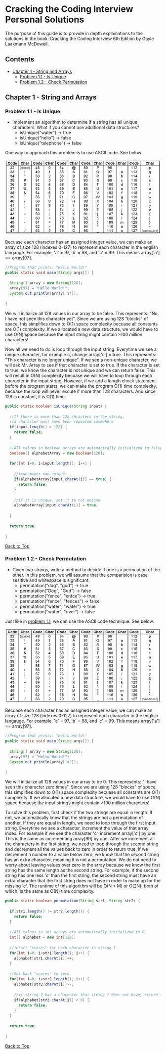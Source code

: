 # <a name="Top" />Cracking the Coding Interview Personal Solutions

The purpose of this guide is to provide in depth explainations to the solutions in the book: Cracking the Coding Interview 6th Edition by Gayle Laakmann McDowell.

## Contents
* [Chapter 1 - String and Arrays](#Chapter1)
  * [Problem 1.1 - Is Unique](#Q1.1)
  * [Problem 1.2 - Check Permutation](#Q1.2)


## <a name="Chapter1" />Chapter 1 - String and Arrays

### <a name="Q1.1" />Problem 1.1 - Is Unique
* Implement an algorithm to determine if a string has all unique characters. What if you cannot use additional data structures?
  * isUnique("water") -> true
  * isUnique("hello") -> false
  * isUnique("telephone") -> false

One way to approach this problem is to use ASCII code. See below:

<img src="images/ASCIITable.png">

Becuase each character has an assigned integer value, we can make an array of size 128 (indexes 0-127) to represent each character in the english langauge. For example, 'a' = 97, 'b' = 98, and 'c' = 99. This means array['a'] == array[97]. 

```java
//Program that prints: "Hello World!"
public static void main(String args[]) {

  String[] array = new String[128];
  array[97] = "Hello World!";
  System.out.println(array['a']);   

}
```

We will initialize all 128 values in our array to be false. This represents: "No, I have not seen this character yet". Since we are using 128 "blocks" of space, this simplifies down to O(1) space complexity becuase all constants are O(1) complexity. If we allocated a new data structure, we would have to use O(N) space because the input string might contain >100 million characters! 

Now all we need to do is loop through the input string. Everytime we see a unique character, for example c, change array['c'] = true. This represents: "This character is no longer unique". If we see a non-unique character, we will ask Mr. Array to see if that character is set to true. If the character is set to true, we know the character is not unique and we can return false. This will result in O(N) complexity becuase we will have to loop through each character in the input string. However, if we add a length check statement before the program starts, we can make the program O(1) time complexity, becuase the loop will never excute if more than 128 characters. And since 128 is constant, it is O(1) time.

```java
public static boolean isUnique(String input) {

  //If there is more than 128 chracters in the string,
  //a character must have been repeated somewhere
  if(input.length() > 128) {
    return false;
  }

  //All values in boolean arrays are automatically initialized to false
  boolean[] alphabetArray = new boolean[128];

  for(int i=0; i<input.length(); i++) {

    //true means non-unique
    if(alphabetArray[input.charAt(i)] == true) {
      return false;
    }

    //If it is unique, set it to not unique
    alphabetArray[input.charAt(i)] = true;

  }

  return true;

}
```

[Back to Top](#Top)


### <a name="Q1.2" />Problem 1.2 - Check Permutation
* Given two strings, write a method to decide if one is a permuation of the other. In this problem, we will assume that the comparision is case sesitive and whitespace is significant.
  * permutation("dog", "god") -> true
  * permutation("Dog", "God") -> false
  * permutation("fence", "enfce") -> true
  * permutation("fence", "fences") -> false
  * permutation("water", "water") -> true
  * permutation("water", "river") -> false

Just like in [problem 1.1](#Q1.1), we can use the ASCII code technique. See below:

<img src="images/ASCIITable.png">

Becuase each character has an assigned integer value, we can make an array of size 128 (indexes 0-127) to represent each character in the english langauge. For example, 'a' = 97, 'b' = 98, and 'c' = 99. This means array['a'] == array[97]. 

```java
//Program that prints: "Hello World!"
public static void main(String args[]) {

  String[] array = new String[128];
  array[97] = "Hello World!";
  System.out.println(array['a']);   

}
```

We will initialize all 128 values in our array to be 0. This represents: "I have seen this character zero times". Since we are using 128 "blocks" of space, this simplifies down to O(1) space complexity becuase all constants are O(1) complexity. If we allocated a new data structure, we would have to use O(N) space because the input strings might contain >100 million characters! 

To solve this problem, first check if the two strings are equal in length. If not, we automatically know that the strings are not a permutation of another. If they are equal in length, we need to loop through the first input string. Everytime we see a character, increment the value of that array index. For example if we see the character 'c', increment array['c'] by one. This is the same as incrementing array[99] by one. After we increment all the characters in the first string, we need to loop through the second string and decrement all the values back to zero in order to return true. If we decrement a number to a value below zero, we know that the second string has an extra character, meaning it is not a permutation. We do not need to worry about leaving values over zero in the array because we know the first string has the same length as the second string. For example, if the second string has one less 'c' than the first string, the second string must have an extra character that the first string does not have in order to make up for the missing 'c'. The runtime of this algorithm will be O(N + M) or O(2N), both of which, is the same as O(N) time complexity.

```java
public static boolean permutation(String str1, String str2) {

  if(str1.length() != str2.length()) {
    return false;
  }

  //All values in int arrays are automatically initialized to 0
  int[] alphabet = new int[128];

  //insert "scores" for each character in string 1
  for(int i=0; i<str1.length(); i++) {
    alphabet[str1.charAt(i)]++;
  }

  //Set back "scores" to zero
  for(int i=0; i<str2.length(); i++) {
    alphabet[str2.charAt(i)]--;

    //if string 2 has a character that string 1 does not have, return false
    if(alphabet[str2.charAt(i)] < 0) {
      return false;
    }
  }

  return true;

}
```

[Back to Top](#Top)

